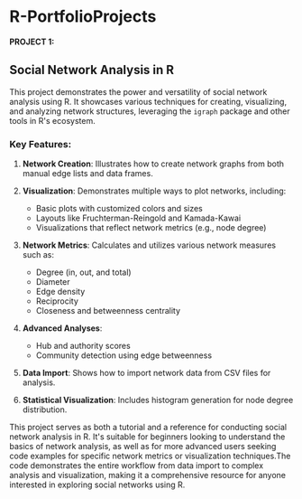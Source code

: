 # R-PortfolioProjects

**PROJECT 1:**
## Social Network Analysis in R

This project demonstrates the power and versatility of social network analysis using R. It showcases various techniques for creating, visualizing, and analyzing network structures, leveraging the `igraph` package and other tools in R's ecosystem.

### Key Features:
1. **Network Creation**: Illustrates how to create network graphs from both manual edge lists and data frames.
2. **Visualization**: Demonstrates multiple ways to plot networks, including:
   - Basic plots with customized colors and sizes
   - Layouts like Fruchterman-Reingold and Kamada-Kawai
   - Visualizations that reflect network metrics (e.g., node degree)
     
3. **Network Metrics**: Calculates and utilizes various network measures such as:
   - Degree (in, out, and total)
   - Diameter
   - Edge density
   - Reciprocity
   - Closeness and betweenness centrality
    
4. **Advanced Analyses**: 
   - Hub and authority scores
   - Community detection using edge betweenness
     
5. **Data Import**: Shows how to import network data from CSV files for analysis.
   
7. **Statistical Visualization**: Includes histogram generation for node degree distribution.

This project serves as both a tutorial and a reference for conducting social network analysis in R. It's suitable for beginners looking to understand the basics of network analysis, as well as for more advanced users seeking code examples for specific network metrics or visualization techniques.The code demonstrates the entire workflow from data import to complex analysis and visualization, making it a comprehensive resource for anyone interested in exploring social networks using R.
